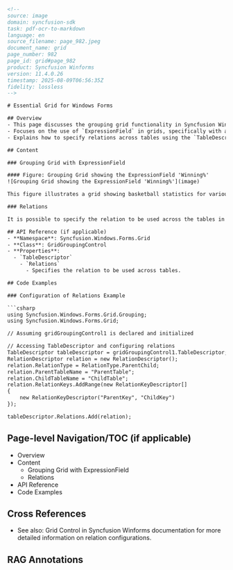 ```html
<!--
source: image
domain: syncfusion-sdk
task: pdf-ocr-to-markdown
language: en
source_filename: page_982.jpeg
document_name: grid
page_number: 982
page_id: grid#page_982
product: Syncfusion Winforms
version: 11.4.0.26
timestamp: 2025-08-09T06:56:35Z
fidelity: lossless
-->

# Essential Grid for Windows Forms

## Overview
- This page discusses the grouping grid functionality in Syncfusion Winforms.
- Focuses on the use of `ExpressionField` in grids, specifically with an example showing winning percentages.
- Explains how to specify relations across tables using the `TableDescriptor.Relations` property.

## Content

### Grouping Grid with ExpressionField

#### Figure: Grouping Grid showing the ExpressionField 'Winning%'
![Grouping Grid showing the ExpressionField 'Winning%'](image)

This figure illustrates a grid showing basketball statistics for various schools. The grid includes details such as ties, wins, year, and winning percentages for each school. The grid control is named `gridGroupingControl1`.

### Relations

It is possible to specify the relation to be used across the tables in case multiple tables are used. It can be done by accessing the `TableDescriptor.Relations` property wherein you can specify the relation type, name of the child table, relation keys consisting of the keys in parent and child tables and other information necessary to setup the relation.

## API Reference (if applicable)
- **Namespace**: Syncfusion.Windows.Forms.Grid
- **Class**: GridGroupingControl
- **Properties**:
  - `TableDescriptor`
    - `Relations`
      - Specifies the relation to be used across tables.

## Code Examples

### Configuration of Relations Example

```csharp
using Syncfusion.Windows.Forms.Grid.Grouping;
using Syncfusion.Windows.Forms.Grid;

// Assuming gridGroupingControl1 is declared and initialized

// Accessing TableDescriptor and configuring relations
TableDescriptor tableDescriptor = gridGroupingControl1.TableDescriptor;
RelationDescriptor relation = new RelationDescriptor();
relation.RelationType = RelationType.ParentChild;
relation.ParentTableName = "ParentTable";
relation.ChildTableName = "ChildTable";
relation.RelationKeys.AddRange(new RelationKeyDescriptor[]
{
    new RelationKeyDescriptor("ParentKey", "ChildKey")
});

tableDescriptor.Relations.Add(relation);
```

## Page-level Navigation/TOC (if applicable)
- Overview
- Content
  - Grouping Grid with ExpressionField
  - Relations
- API Reference
- Code Examples

## Cross References
- See also: Grid Control in Syncfusion Winforms documentation for more detailed information on relation configurations.

## RAG Annotations
<!-- tags: grid, grouping, winforms, expressionfield, relations, tabledescriptor, syncfusion keywords: groupinggrid, wins, tie, winning percentage, basketball, schools, stats, relationtype, parenttablename, childtablename, relationkeys -->
```